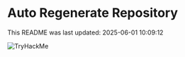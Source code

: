 # Auto Regenerate Repository

This README was last updated: 2025-06-01 10:09:12

 ![TryHackMe](https://tryhackme.com/badge/533634)